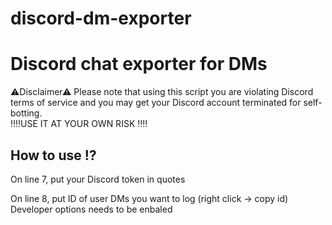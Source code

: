 # discord-dm-exporter

<h1>Discord chat exporter for DMs</h1>
<p>⚠Disclaimer⚠ Please note that using this script you are violating Discord terms of service and you may get your Discord account terminated for self-botting.<br> ‼‼USE IT AT YOUR OWN RISK ‼‼</p>

<h2>How to use ⁉<br></h2>
<p>On line 7, put your Discord token in quotes</p>
<p>On line 8, put ID of user DMs you want to log (right click → copy id) Developer options needs to be enbaled</p>
